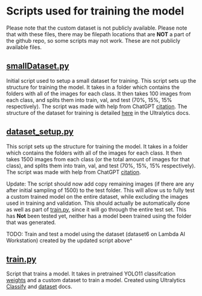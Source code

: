 # Scripts used for training the model
Please note that the custom dataset is not publicly available. Please note that with these files, there may be filepath locations that are **NOT** a part of the github repo, so some scripts may not work. These are not publicly available files.

## [smallDataset.py](https://github.com/jgeorge1316/Senior-Design-2025/blob/main/Training-Scripts/smallDataset.py)
Initial script used to setup a small dataset for training. This script sets up the structure for training the model. It takes in a folder which contains the folders with all of the images for each class. It then takes 100 images from each class, and splits them into train, val, and test (70%, 15%, 15% respectively). The script was made with help from ChatGPT [citation](https://chatgpt.com/share/67c75da4-b03c-800b-a3d8-bdb66cd86d36). The structure of the dataset for training is detailed [here](https://docs.ultralytics.com/datasets/classify/) in the Ultralytics docs.

## [dataset_setup.py](https://github.com/jgeorge1316/Senior-Design-2025/blob/main/Training-Scripts/dataset_setup.py)
This script sets up the structure for training the model. It takes in a folder which contains the folders with all of the images for each class. It then takes 1500 images from each class (or the total amount of images for that class), and splits them into train, val, and test (70%, 15%, 15% respectively). The script was made with help from ChatGPT [citation](https://chatgpt.com/share/67c75d6e-6510-800b-8d84-d80337eb2ba5).

Update: The script should now add copy remaining images (if there are any after initial sampling of 1500) to the test folder. This will allow us to fully test a custom trained model on the entire dataset, while excluding the images used in training and validation. This should actually be automatically done as well as part of [train.py](https://github.com/jgeorge1316/Senior-Design-2025/blob/main/Training-Scripts/train.py), since it will go through the entire test set. This has **Not** been tested yet, neither has a model been trained using the folder that was generated.

TODO: Train and test a model using the dataset (dataset6 on Lambda AI Workstation) created by the updated script above^


## [train.py](https://github.com/jgeorge1316/Senior-Design-2025/blob/main/Training-Scripts/train.py)
Script that trains a model. It takes in pretrained YOLO11 classifcation [weights](https://github.com/ultralytics/assets/releases/download/v8.3.0/yolo11n-cls.pt) and a custom dataset to train a model. Created using Ultralytics [Classify](https://docs.ultralytics.com/tasks/classify/) and [dataset](https://docs.ultralytics.com/datasets/classify/) docs.